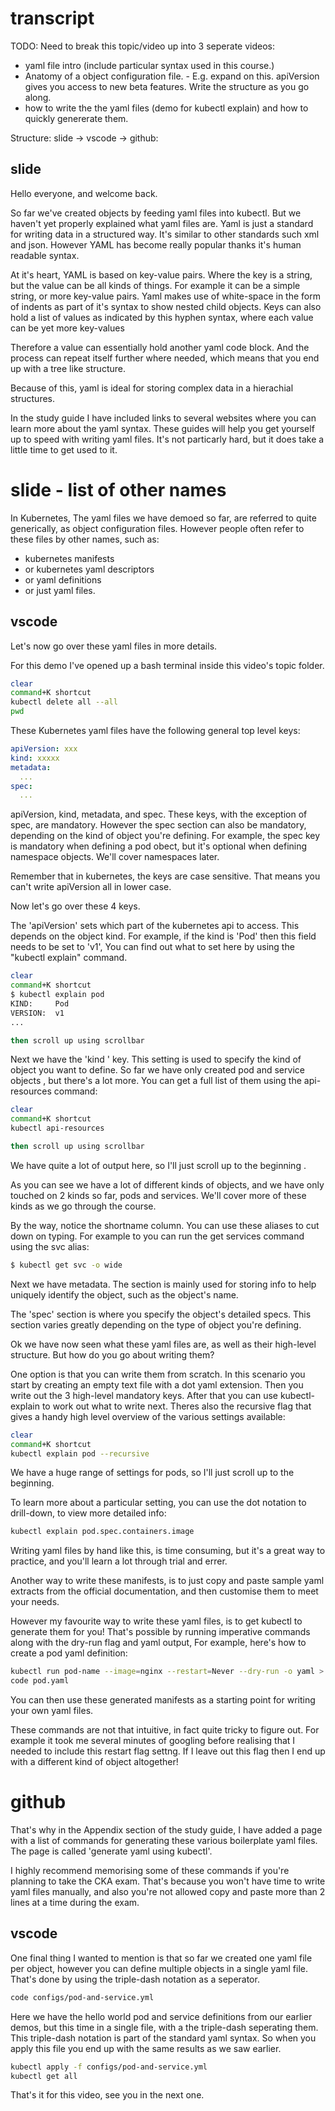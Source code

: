 # transcript

TODO: Need to break this topic/video up into 3 seperate videos:
- yaml file intro (include particular syntax used in this course.)
- Anatomy of a object configuration file. - E.g. expand on this.  apiVersion gives you access to new beta features. Write the structure as you go along. 
- how to write the the yaml files (demo for kubectl explain) and how to quickly genererate them. 


Structure:
slide
-> vscode
-> github: 

## slide 

Hello everyone, and welcome back. 


So far we've created objects by feeding yaml files into kubectl. But we haven't yet properly explained what yaml files are. Yaml is just a standard for writing data in a structured way. It's similar  to other standards such xml and json. However  YAML has become really popular thanks it's human readable syntax. 

At it's heart, YAML is based on     key-value pairs. Where the key is a string, but the value can be all kinds of things. For example it can be a simple string, or more key-value pairs. Yaml makes use of white-space in the form of indents as part of it's syntax to show nested child objects. Keys can also hold a list of values as indicated by this hyphen syntax, where each value can be yet more key-values 

Therefore a value can essentially hold another yaml code block. And the process can repeat itself further where needed, which means that you end up with a tree like structure. 

Because of this, yaml is ideal for storing complex data in a hierachial structures.  

In the study guide I have included links to several websites where you can learn more about the yaml syntax. These guides will help you get yourself up to speed with writing yaml files. It's not particarly hard,  but it does take a little time to get used to it. 


# slide - list of other names
In Kubernetes, The yaml files we have demoed so far, are referred to quite generically, as object configuration files. However people often refer to these files by other names, such as:

- kubernetes manifests
- or kubernetes yaml descriptors
- or yaml definitions
- or just       yaml files. 


## vscode

Let's now go over these yaml files in more details. 

For this demo I've opened up a bash terminal inside this video's topic folder. 

```bash
clear
command+K shortcut
kubectl delete all --all
pwd
```

These Kubernetes yaml files have the following general top level keys:


```yaml - have the following open in a text editor
apiVersion: xxx
kind: xxxxx
metadata:
  ...
spec:
  ...
```

apiVersion, kind, metadata, and spec. These keys, with the exception of spec, are mandatory. However the spec section can also be mandatory, depending on the kind of object you're defining. For example, the spec key     is mandatory when defining a pod obect, but it's optional when defining namespace objects. We'll cover namespaces later.  

Remember that in kubernetes, the keys are case sensitive. That means you can't write apiVersion all in lower case. 


Now let's go over these 4 keys. 


The 'apiVersion' sets which part of the kubernetes api to access. This depends on the object kind. For example, if the kind is 'Pod' then this field needs to be set to 'v1', You can find out what to set here by using the "kubectl explain"  command.

```bash
clear
command+K shortcut
$ kubectl explain pod
KIND:     Pod
VERSION:  v1
...

then scroll up using scrollbar
```

Next we have the 'kind ' key. This setting is used to specify the kind of object you want to define. So far we have only created pod and service objects    , but there's a lot more. You can get a full list of them using the api-resources command:

```bash
clear
command+K shortcut
kubectl api-resources

then scroll up using scrollbar
```

We have quite a lot of output here, so I'll just scroll up to the beginning .


As you can see we have a lot of different kinds of objects, and we have only touched on  2 kinds so far, pods and services. We'll cover more of these kinds as we go through the course. 

By the way, notice the shortname column. You can use these aliases to cut down on typing. For example to you can run the get services command using the svc alias:


```bash
$ kubectl get svc -o wide
```

Next we have metadata. The section is mainly used for storing info to help uniquely identify the object, such as the object's name.

The 'spec' section is where you specify the object's detailed specs. This section varies greatly depending on the type of object you're defining.


Ok we have now seen what these yaml files are, as well as their high-level structure. But how do you go about writing them?

One option is that you can write them from scratch. In this scenario you start by creating an empty text file with a dot yaml extension. Then you write out the 3 high-level mandatory keys. After that you can use kubectl-explain to work out what to write next. Theres also the recursive flag that gives a handy high level overview of the various settings available:

```bash
clear
command+K shortcut
kubectl explain pod --recursive
```

We have a huge range of settings for pods, so I'll just scroll up to the beginning. 

To learn more about a particular setting,    you can use the dot notation to drill-down, to view more detailed info:

```bash
kubectl explain pod.spec.containers.image
```

Writing yaml files by hand like this, is time consuming, but it's a great way to  practice, and you'll learn a lot through trial and errer.


Another way to write these manifests, is to just copy and paste sample yaml extracts from the official documentation, and then customise them to meet your needs. 


However my favourite way to write these yaml files, is to get kubectl to generate them for you! That's possible by running imperative commands along with the dry-run flag and yaml output, For example, here's how to create a pod yaml definition: 

```bash
kubectl run pod-name --image=nginx --restart=Never --dry-run -o yaml > pod.yaml
code pod.yaml
```

You can then use these generated manifests as a starting point for writing your own yaml files. 

These commands are not that intuitive,   in fact quite tricky to figure out. For example it took me several minutes of googling before realising that I needed to include this restart flag settng. If I leave out this flag then I end up with a different kind of object altogether!

# github
That's why in the Appendix section of the study guide, I have added a    page with a list of commands for generating these various boilerplate yaml files. The page is called 'generate yaml using kubectl'.

I highly recommend memorising some of these commands if you're planning to take the CKA exam. That's because you won't have time to write yaml files manually, and also you're not allowed copy and paste more than 2 lines at a time during the exam. 

## vscode
One final thing I wanted to mention is that so far we created one yaml file per object, however you can define multiple objects in a single yaml file. That's done by using the triple-dash notation as a seperator. 

```bash
code configs/pod-and-service.yml 
```

Here we have the hello world pod and service definitions from our   earlier demos, but this time in a single file, with a the triple-dash seperating them. This triple-dash notation is part of the standard yaml syntax. So when you apply this file you end up with the same results as we saw earlier.   



```bash
kubectl apply -f configs/pod-and-service.yml
kubectl get all
```


That's it for this video, see you in the next one. 





